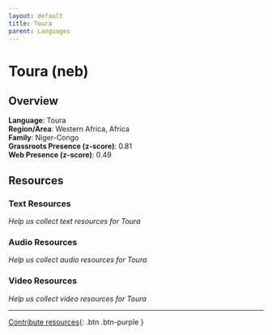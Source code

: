 ```yaml
---
layout: default
title: Toura
parent: Languages
---
```


# Toura (neb)

## Overview

**Language**: Toura  
**Region/Area**: Western Africa, Africa  
**Family**: Niger-Congo  
**Grassroots Presence (z-score)**: 0.81  
**Web Presence (z-score)**: 0.49  

## Resources

### Text Resources
*Help us collect text resources for Toura*

### Audio Resources
*Help us collect audio resources for Toura*

### Video Resources
*Help us collect video resources for Toura*

---

[Contribute resources](https://forms.office.com/e/1SfLJx3u1r){: .btn .btn-purple }

